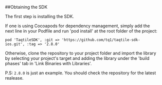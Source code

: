 ##Obtaining the SDK

The first step is installing the SDK.

If one is using Cocoapods for dependency management, simply add the next line in your Podfile and run 'pod install' at the root folder of the project:

```
pod 'TaqtileSDK', :git => 'https://github.com/tq1/taqtile-sdk-ios.git', :tag => '2.8.0'
```

Otherwise, clone the repository to your project folder and import the library by selecting your project's target and adding the library under the 'build phases' tab in 'Link Binaries with Libraries'.

P.S: `2.8.0` is just an example. You should check the repository for the latest realease.
